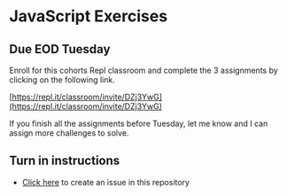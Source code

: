 # JavaScript Exercises

## Due EOD Tuesday

Enroll for this cohorts Repl classroom and complete the 3 assignments by clicking on the following link.

[https://repl.it/classroom/invite/DZj3YwG](https://repl.it/classroom/invite/DZj3YwG)

If you finish all the assignments before Tuesday, let me know and I can assign more challenges to solve.

## Turn in instructions

* [Click here](https://www.github.com/OriginCodeAcademy/Cohort10/issues/new?title=01-JavaScriptExercises&body=1.%20How%20many%20of%20the%20exercises%20were%20you%20able%20to%20complete%3F%0A%0A2.%20Which%20was%20the%20most%20difficult%20exercise%20for%20you%20to%20complete%3F) to create an issue in this repository
